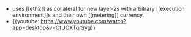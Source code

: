 - uses [[eth2]] as collateral for new layer-2s with arbitrary [[execution environment]]s and their own [[metering]] currency.
- {{youtube: https://www.youtube.com/watch?app=desktop&v=OtUOXTqrSyg}}
